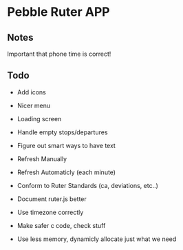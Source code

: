 # Pebble Ruter APP

## Notes
Important that phone time is correct!

## Todo
* Add icons
* Nicer menu

* Loading screen

* Handle empty stops/departures

* Figure out smart ways to have text

* Refresh Manually
* Refresh Automaticly (each minute)

* Conform to Ruter Standards (ca, deviations, etc..)

* Document ruter.js better

* Use timezone correctly

* Make safer c code, check stuff

* Use less memory, dynamicly allocate just what we need